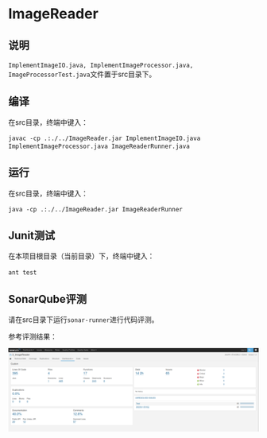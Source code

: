 # ImageReader

## 说明

`ImplementImageIO.java, ImplementImageProcessor.java, ImageProcessorTest.java`文件置于src目录下。

## 编译

在src目录，终端中键入：

```
javac -cp .:./../ImageReader.jar ImplementImageIO.java ImplementImageProcessor.java ImageReaderRunner.java
```

## 运行

在src目录，终端中键入：

```
java -cp .:./../ImageReader.jar ImageReaderRunner
```

## Junit测试

在本项目根目录（当前目录）下，终端中键入：

`ant test`

## SonarQube评测

请在src目录下运行`sonar-runner`进行代码评测。

参考评测结果：

![](ImageReader-sonar.png)